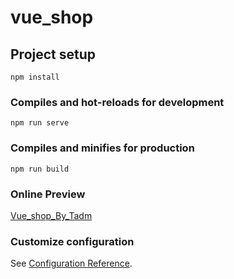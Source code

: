# vue_shop

## Project setup
```
npm install
```

### Compiles and hot-reloads for development
```
npm run serve
```

### Compiles and minifies for production
```
npm run build
```

### Online Preview
[Vue_shop_By_Tadm](https://tadm.gitee.io/vue_shop/)


### Customize configuration
See [Configuration Reference](https://cli.vuejs.org/config/).
